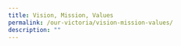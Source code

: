 ```yaml
---
title: Vision, Mission, Values
permalink: /our-victoria/vision-mission-values/
description: ""
---
```

